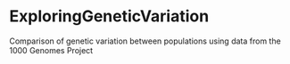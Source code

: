# ExploringGeneticVariation
Comparison of genetic variation between populations using data from the 1000 Genomes Project

